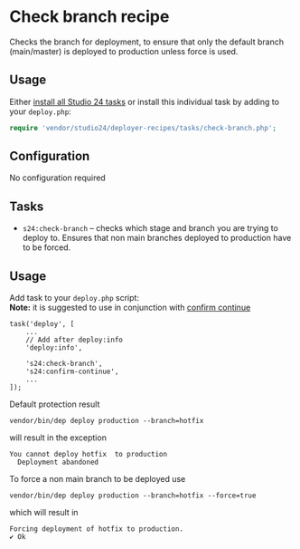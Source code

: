 # Check branch recipe

Checks the branch for deployment, to ensure that only the default branch (main/master) is deployed to production unless force is used.

## Usage

Either [install all Studio 24 tasks](../installation.md) or install this individual task by adding to your `deploy.php`:

```php
require 'vendor/studio24/deployer-recipes/tasks/check-branch.php';
```

## Configuration
No configuration required

## Tasks

- `s24:check-branch` – checks which stage and branch you are trying to deploy to. Ensures that non main branches deployed to production have to be forced.


## Usage

Add task to your `deploy.php` script:  
**Note:** it is suggested to use in conjunction with [confirm continue](confirm-continue.md)

```
task('deploy', [
    ...
    // Add after deploy:info
    'deploy:info',

    's24:check-branch',
    's24:confirm-continue',    
    ...
]);
```

Default protection result
```
vendor/bin/dep deploy production --branch=hotfix
```
will result in the exception
```
You cannot deploy hotfix  to production
  Deployment abandoned  
```
To force a non main branch to be deployed use
```
vendor/bin/dep deploy production --branch=hotfix --force=true
```
which will result in 
```
Forcing deployment of hotfix to production.
✔ Ok
```
